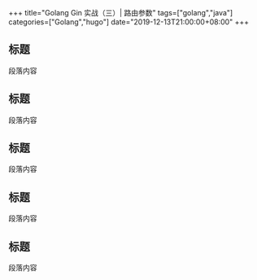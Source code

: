 +++
title="Golang Gin 实战（三）| 路由参数"
tags=["golang","java"]
categories=["Golang","hugo"]
date="2019-12-13T21:00:00+08:00"
+++

## 标题

段落内容

## 标题

段落内容

## 标题

段落内容

## 标题

段落内容

## 标题

段落内容